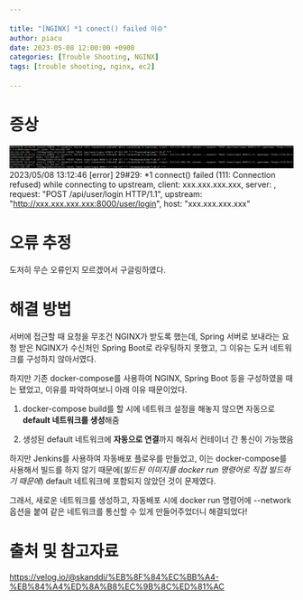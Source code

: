 ```yaml
---
  
title: "[NGINX] *1 conect() failed 이슈"
author: piacu
date: 2023-05-08 12:00:00 +0900
categories: [Trouble Shooting, NGINX]
tags: [trouble shooting, nginx, ec2]

---
```


# 증상

![0508](.\assets\0508.png)2023/05/08 13:12:46 [error] 29#29: *1 connect() failed (111: Connection refused) while connecting to upstream, client: xxx.xxx.xxx.xxx, server: , request: "POST /api/user/login HTTP/1.1", upstream: "http://xxx.xxx.xxx.xxx:8000/user/login", host: "xxx.xxx.xxx.xxx"



# 오류 추정

도저히 무슨 오류인지 모르겠어서 구글링하였다.



# 해결 방법

서버에 접근할 때 요청을 무조건 NGINX가 받도록 했는데, Spring 서버로 보내라는 요청 받은 NGINX가 수신처인 Spring Boot로 라우팅하지 못했고, 그 이유는 도커 네트워크를 구성하지 않아서였다.

하지만 기존 docker-compose를 사용하여 NGINX, Spring Boot 등을 구성하였을 때는 됐었고, 이유를 파악하여보니 아래 이유 때문이었다.

1. docker-compose build를 할 시에 네트워크 설정을 해놓지 않으면 자동으로 **default 네트워크를 생성**해줌

2. 생성된 default 네트워크에 **자동으로 연결**까지 해줘서 컨테이너 간 통신이 가능했음



하지만 Jenkins를 사용하여 자동배포 플로우를 만들었고, 이는 docker-compose를 사용해서 빌드를 하지 않기 때문에(*빌드된 이미지를 docker run 명령어로 직접 빌드하기 때문에*) default 네트워크에 포함되지 않았던 것이 문제였다.



그래서, 새로운 네트워크를 생성하고, 자동배포 시에 docker run 명령어에 --network 옵션을 붙여 같은 네트워크를 통신할 수 있게 만들어주었더니 해결되었다!



# 출처 및 참고자료

https://velog.io/@skanddi/%EB%8F%84%EC%BB%A4-%EB%84%A4%ED%8A%B8%EC%9B%8C%ED%81%AC
